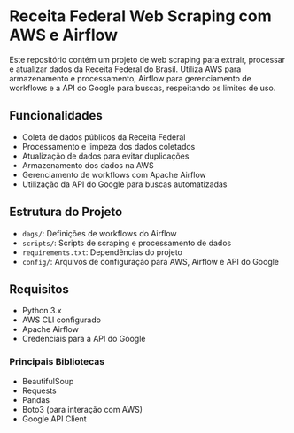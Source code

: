 # Receita Federal Web Scraping com AWS e Airflow

Este repositório contém um projeto de web scraping para extrair, processar e atualizar dados da Receita Federal do Brasil. Utiliza AWS para armazenamento e processamento, Airflow para gerenciamento de workflows e a API do Google para buscas, respeitando os limites de uso.

## Funcionalidades

- Coleta de dados públicos da Receita Federal
- Processamento e limpeza dos dados coletados
- Atualização de dados para evitar duplicações
- Armazenamento dos dados na AWS
- Gerenciamento de workflows com Apache Airflow
- Utilização da API do Google para buscas automatizadas

## Estrutura do Projeto

- `dags/`: Definições de workflows do Airflow
- `scripts/`: Scripts de scraping e processamento de dados
- `requirements.txt`: Dependências do projeto
- `config/`: Arquivos de configuração para AWS, Airflow e API do Google

## Requisitos

- Python 3.x
- AWS CLI configurado
- Apache Airflow
- Credenciais para a API do Google

### Principais Bibliotecas

- BeautifulSoup
- Requests
- Pandas
- Boto3 (para interação com AWS)
- Google API Client
